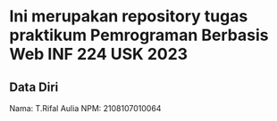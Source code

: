 # Ini merupakan repository tugas praktikum Pemrograman Berbasis Web INF 224 USK 2023
 
## Data Diri
 
Nama: T.Rifal Aulia
NPM: 2108107010064
